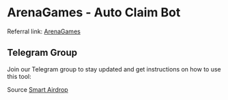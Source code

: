 # ArenaGames - Auto Claim Bot

Referral link: [ArenaGames](https://t.me/dotcoin_bot?start=r_1375235586)

## Telegram Group

Join our Telegram group to stay updated and get instructions on how to use this tool:

Source [Smart Airdrop](https://t.me/smartairdrop2120)

